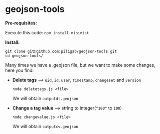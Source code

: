 # geojson-tools

**Pre-requisites:**

Execute this code: `npm install minimist`

**Install:**


```
git clone git@github.com:piligab/geojson-tools.git
cd geojson-tools/
```


Many times we have a .geojson file, but we want to make some changes, here you find:

- **Delete tags**  --> `uid`, `id`, `user`, `timestamp`, `changeset` and `version`

  `node deletetags.js <file>`

  We will obtain `outputdt.geojson`	

- **Change a tag value** --> string to integer(`"100"` to `100`)

  `node changevalue.js <file>`

  We will obtain `outputcv.geojson`	


